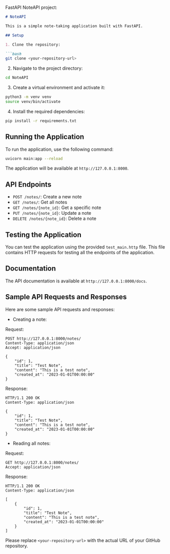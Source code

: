 FastAPI NoteAPI project:

```markdown
# NoteAPI

This is a simple note-taking application built with FastAPI.

## Setup

1. Clone the repository:

```bash
git clone <your-repository-url>
```

2. Navigate to the project directory:

```bash
cd NoteAPI
```

3. Create a virtual environment and activate it:

```bash
python3 -m venv venv
source venv/bin/activate
```

4. Install the required dependencies:

```bash
pip install -r requirements.txt
```

## Running the Application

To run the application, use the following command:

```bash
uvicorn main:app --reload
```

The application will be available at `http://127.0.0.1:8000`.

## API Endpoints

- `POST /notes/`: Create a new note
- `GET /notes/`: Get all notes
- `GET /notes/{note_id}`: Get a specific note
- `PUT /notes/{note_id}`: Update a note
- `DELETE /notes/{note_id}`: Delete a note

## Testing the Application

You can test the application using the provided `test_main.http` file. This file contains HTTP requests for testing all the endpoints of the application.

## Documentation

The API documentation is available at `http://127.0.0.1:8000/docs`.

## Sample API Requests and Responses

Here are some sample API requests and responses:

- Creating a note:

Request:
```http
POST http://127.0.0.1:8000/notes/
Content-Type: application/json
Accept: application/json

{
    "id": 1,
    "title": "Test Note",
    "content": "This is a test note",
    "created_at": "2023-01-01T00:00:00"
}
```

Response:
```http
HTTP/1.1 200 OK
Content-Type: application/json

{
    "id": 1,
    "title": "Test Note",
    "content": "This is a test note",
    "created_at": "2023-01-01T00:00:00"
}
```

- Reading all notes:

Request:
```http
GET http://127.0.0.1:8000/notes/
Accept: application/json
```

Response:
```http
HTTP/1.1 200 OK
Content-Type: application/json

[
    {
        "id": 1,
        "title": "Test Note",
        "content": "This is a test note",
        "created_at": "2023-01-01T00:00:00"
    }
]
```

Please replace `<your-repository-url>` with the actual URL of your GitHub repository.
```
